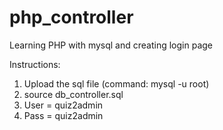 # php_controller
Learning PHP with mysql and creating login page

Instructions:
1. Upload the sql file (command: mysql -u root)
2. source db_controller.sql
3. User = quiz2admin
4. Pass = quiz2admin 
